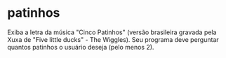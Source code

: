 # patinhos
Exiba a letra da música "Cinco Patinhos" (versão brasileira gravada pela Xuxa de "Five little ducks" - The Wiggles). Seu programa deve perguntar quantos patinhos o usuário deseja (pelo menos 2).
